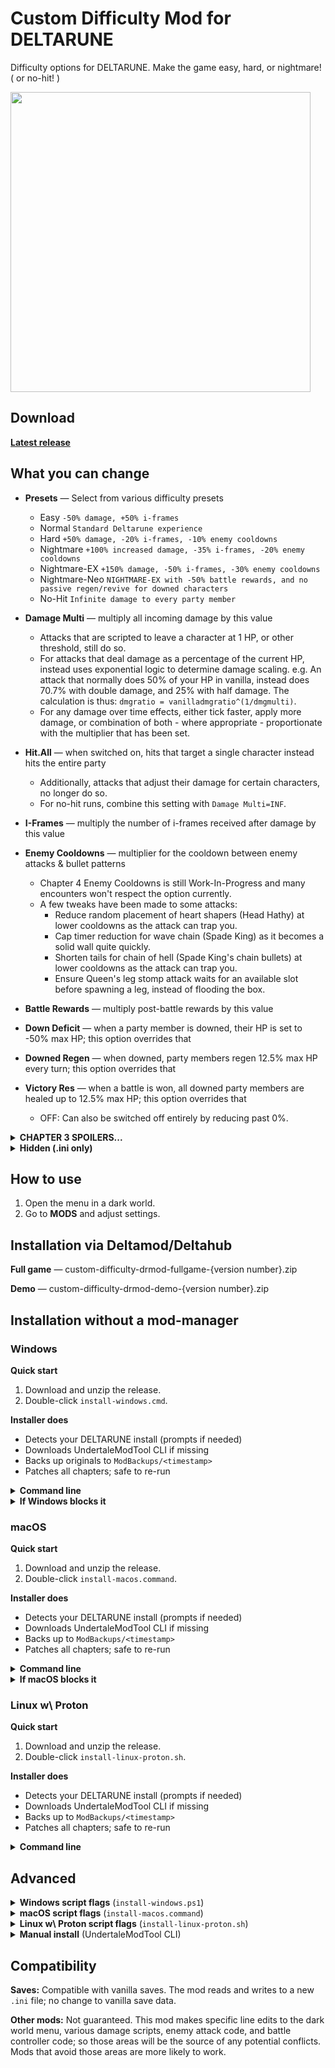 # Custom Difficulty Mod for DELTARUNE
Difficulty options for DELTARUNE. Make the game easy, hard, or nightmare! ( or no-hit! )

<img src="https://github.com/user-attachments/assets/4fa53a16-851c-46e3-a805-bb6087690a46" width="480" />

## Download
**[Latest release](https://github.com/Emmehehe/CustomDifficultyModForDeltarune/releases/tag/1.5.0)**

## What you can change
- **Presets** — Select from various difficulty presets
  - Easy `-50% damage, +50% i-frames`
  - Normal `Standard Deltarune experience`
  - Hard `+50% damage, -20% i-frames, -10% enemy cooldowns`
  - Nightmare `+100% increased damage, -35% i-frames, -20% enemy cooldowns`
  - Nightmare-EX `+150% damage, -50% i-frames, -30% enemy cooldowns`
  - Nightmare-Neo `NIGHTMARE-EX with -50% battle rewards, and no passive regen/revive for downed characters`
  - No-Hit `Infinite damage to every party member`
- **Damage Multi** — multiply all incoming damage by this value
  - Attacks that are scripted to leave a character at 1 HP, or other threshold, still do so.
  - For attacks that deal damage as a percentage of the current HP, instead uses exponential logic to determine damage scaling. e.g. An attack that normally does 50% of your HP in vanilla, instead does 70.7% with double damage, and 25% with half damage. The calculation is thus: `dmgratio = vanilladmgratio^(1/dmgmulti)`.
  - For any damage over time effects, either tick faster, apply more damage, or combination of both - where appropriate - proportionate with the multiplier that has been set.

- **Hit.All** — when switched on, hits that target a single character instead hits the entire party
  - Additionally, attacks that adjust their damage for certain characters, no longer do so.
  - For no-hit runs, combine this setting with `Damage Multi=INF`.
- **I-Frames** — multiply the number of i-frames received after damage by this value
- **Enemy Cooldowns** — multiplier for the cooldown between enemy attacks & bullet patterns
  - Chapter 4 Enemy Cooldowns is still Work-In-Progress and many encounters won't respect the option currently.
  - A few tweaks have been made to some attacks:
    - Reduce random placement of heart shapers (Head Hathy) at lower cooldowns as the attack can trap you.
    - Cap timer reduction for wave chain (Spade King) as it becomes a solid wall quite quickly.
    - Shorten tails for chain of hell (Spade King's chain bullets) at lower cooldowns as the attack can trap you.
    - Ensure Queen's leg stomp attack waits for an available slot before spawning a leg, instead of flooding the box.
- **Battle Rewards** — multiply post-battle rewards by this value
- **Down Deficit** — when a party member is downed, their HP is set to -50% max HP; this option overrides that
- **Downed Regen** — when downed, party members regen 12.5% max HP every turn; this option overrides that
- **Victory Res** — when a battle is won, all downed party members are healed up to 12.5% max HP; this option overrides that
  - OFF: Can also be switched off entirely by reducing past 0%.
<details> 
  <summary><strong>CHAPTER 3 SPOILERS...</strong></summary>

  - **Gameboard Dmg X** — multiplier for the damage in the chapter 3 game boards
    - Only shows up in the menu in chapter 3.
    - INHERIT - Can be set to inherit from the 'Damage Multi' setting by reducing past 0%.
    - Attacks that are scripted to leave a character at 1 HP, or other threshold, still do so.

  - **Gmbrd Enemy CDs** — multiplier for the enemy attack cooldowns in the chapter 3 game boards
    - Only shows up in the menu in chapter 3.
    - INHERIT - Can be set to inherit from the 'Enemy Cooldowns' setting by reducing past 0%.
  
  - **Reward Ranking** — when this option is turned on, the 'Battle Rewards' option also affects the ranking that you get from battles in the chapter 3 game boards
    - Only shows up in the menu in chapter 3.
</details>
<details> 
  <summary><strong>Hidden (.ini only)</strong></summary>

  - **TP Gain** — multiply TP gain from all sources (except item use) by this value
</details>

## How to use

1. Open the menu in a dark world.
2. Go to **MODS** and adjust settings.

## Installation via Deltamod/Deltahub
**Full game** — custom-difficulty-drmod-fullgame-{version number}.zip

**Demo** — custom-difficulty-drmod-demo-{version number}.zip

## Installation without a mod-manager

### Windows
**Quick start**
1. Download and unzip the release.
2. Double-click `install-windows.cmd`.

**Installer does**
- Detects your DELTARUNE install (prompts if needed)
- Downloads UndertaleModTool CLI if missing
- Backs up originals to `ModBackups/<timestamp>`
- Patches all chapters; safe to re-run

<details>
  <summary><strong>Command line</strong></summary>

  ```powershell
  .\install-windows.cmd
````

</details>

<details>
  <summary><strong>If Windows blocks it</strong></summary>

* SmartScreen: “More info → Run anyway” or right-click → Properties → **Unblock**
* Permission errors under Program Files/Steam: run as Administrator

</details>

### macOS

**Quick start**

1. Download and unzip the release.
2. Double-click `install-macos.command`.

**Installer does**

* Detects your DELTARUNE install (prompts if needed)
* Downloads UndertaleModTool CLI if missing
* Backs up to `ModBackups/<timestamp>`
* Patches all chapters; safe to re-run

<details>
  <summary><strong>Command line</strong></summary>

```bash
./install-macos.command
```

</details>

<details>
  <summary><strong>If macOS blocks it</strong></summary>

* Right-click → Open, or allow in System Settings → Privacy & Security

</details>

### Linux w\ Proton

**Quick start**

1. Download and unzip the release.
2. Double-click `install-linux-proton.sh`.

**Installer does**

* Detects your DELTARUNE install (prompts if needed)
* Downloads UndertaleModTool CLI if missing
* Backs up to `ModBackups/<timestamp>`
* Patches all chapters; safe to re-run

<details>
  <summary><strong>Command line</strong></summary>

```bash
./install-linux-proton.sh
```

</details>

## Advanced

<details>
  <summary><strong>Windows script flags</strong> (<code>install-windows.ps1</code>)</summary>

* `-Uninstall` — restore from most recent backup
* `-NoBackup` — skip creating backups
* `-GameDir <path>` — set DELTARUNE folder path
* `-UtmtCli <path>` — path to UndertaleModCli.exe

Example:

```powershell
.\install-windows.ps1 -NoBackup -GameDir "D:\Games\DELTARUNE"
```

</details>

<details>
  <summary><strong>macOS script flags</strong> (<code>install-macos.command</code>)</summary>

* `--uninstall` — restore from most recent backup
* `--no-backup` — skip creating backups
* `--app <path>` — path to DELTARUNE.app
* `--utmt <path>` — path to UndertaleModCli

Example:

```bash
./install-macos.command --no-backup --app /Applications/DELTARUNE.app
```

</details>

<details>
  <summary><strong>Linux w\ Proton script flags</strong> (<code>install-linux-proton.sh</code>)</summary>

* `--uninstall` — restore from most recent backup
* `--no-backup` — skip creating backups
* `--game-dir <path>` — set DELTARUNE folder path
* `--utmt <path>` — path to UndertaleModCli

Example:

```bash
./install-linux-proton.sh --no-backup --game-dir /Games/DELTARUNE
```

</details>

<details>
  <summary><strong>Manual install</strong> (UndertaleModTool CLI)</summary>

1. Download [UndertaleModTool CLI](https://github.com/UnderminersTeam/UndertaleModTool/releases) for your platform
2. Extract it next to the game files
3. Apply scripts in this order: `modmenu_ch1to4.csx` then `customdifficulty_ch1to4.csx`

**Windows**

```bat
UndertaleModCli.exe load "chapter1_windows\data.win" --scripts "src\modmenu_ch1to4.csx" --verbose false --output "chapter1_windows\data.win"
UndertaleModCli.exe load "chapter2_windows\data.win" --scripts "src\modmenu_ch1to4.csx" --verbose false --output "chapter2_windows\data.win"
UndertaleModCli.exe load "chapter3_windows\data.win" --scripts "src\modmenu_ch1to4.csx" --verbose false --output "chapter3_windows\data.win"
UndertaleModCli.exe load "chapter4_windows\data.win" --scripts "src\modmenu_ch1to4.csx" --verbose false --output "chapter4_windows\data.win"

UndertaleModCli.exe load "chapter1_windows\data.win" --scripts "src\customdifficulty_ch1to4.csx" --verbose false --output "chapter1_windows\data.win"
UndertaleModCli.exe load "chapter2_windows\data.win" --scripts "src\customdifficulty_ch1to4.csx" --verbose false --output "chapter2_windows\data.win"
UndertaleModCli.exe load "chapter3_windows\data.win" --scripts "src\customdifficulty_ch1to4.csx" --verbose false --output "chapter3_windows\data.win"
UndertaleModCli.exe load "chapter4_windows\data.win" --scripts "src\customdifficulty_ch1to4.csx" --verbose false --output "chapter4_windows\data.win"
```

**macOS**

```bash
./UndertaleModCli load chapter1_mac/game.ios --scripts src/modmenu_ch1to4.csx --verbose false --output chapter1_mac/game.ios
./UndertaleModCli load chapter2_mac/game.ios --scripts src/modmenu_ch1to4.csx --verbose false --output chapter2_mac/game.ios
./UndertaleModCli load chapter3_mac/game.ios --scripts src/modmenu_ch1to4.csx --verbose false --output chapter3_mac/game.ios
./UndertaleModCli load chapter4_mac/game.ios --scripts src/modmenu_ch1to4.csx --verbose false --output chapter4_mac/game.ios

./UndertaleModCli load chapter1_mac/game.ios --scripts src/customdifficulty_ch1to4.csx --verbose false --output chapter1_mac/game.ios
./UndertaleModCli load chapter2_mac/game.ios --scripts src/customdifficulty_ch1to4.csx --verbose false --output chapter2_mac/game.ios
./UndertaleModCli load chapter3_mac/game.ios --scripts src/customdifficulty_ch1to4.csx --verbose false --output chapter3_mac/game.ios
./UndertaleModCli load chapter4_mac/game.ios --scripts src/customdifficulty_ch1to4.csx --verbose false --output chapter4_mac/game.ios
```

**Linux w\ Proton**

```bash
./UndertaleModCli load chapter1_windows/data.win --scripts src/modmenu_ch1to4.csx --verbose false --output chapter1_windows/data.win
./UndertaleModCli load chapter2_windows/data.win --scripts src/modmenu_ch1to4.csx --verbose false --output chapter2_windows/data.win
./UndertaleModCli load chapter3_windows/data.win --scripts src/modmenu_ch1to4.csx --verbose false --output chapter3_windows/data.win
./UndertaleModCli load chapter4_windows/data.win --scripts src/modmenu_ch1to4.csx --verbose false --output chapter4_windows/data.win

./UndertaleModCli load chapter1_windows/data.win --scripts src/customdifficulty_ch1to4.csx --verbose false --output chapter1_windows/data.win
./UndertaleModCli load chapter2_windows/data.win --scripts src/customdifficulty_ch1to4.csx --verbose false --output chapter2_windows/data.win
./UndertaleModCli load chapter3_windows/data.win --scripts src/customdifficulty_ch1to4.csx --verbose false --output chapter3_windows/data.win
./UndertaleModCli load chapter4_windows/data.win --scripts src/customdifficulty_ch1to4.csx --verbose false --output chapter4_windows/data.win
```

**Notes**

* Back up your files first
* Apply `modmenu` before `customdifficulty`
* On macOS, chapter folders live in `DELTARUNE.app/Contents/Resources/`

</details>

## Compatibility

**Saves:** Compatible with vanilla saves. The mod reads and writes to a new `.ini` file; no change to vanilla save data.

**Other mods:** Not guaranteed. This mod makes specific line edits to the dark world menu, various damage scripts, enemy attack code, and battle controller code; so those areas will be the source of any potential conflicts. Mods that avoid those areas are more likely to work.
